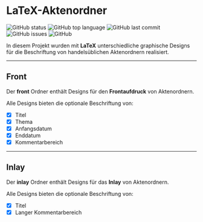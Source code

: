 # LaTeX-Aktenordner

![GitHub status](https://img.shields.io/badge/status-release-success) ![GitHub top language](https://img.shields.io/github/languages/top/jfklorenz/latex-aktenordner) ![GitHub last commit](https://img.shields.io/github/last-commit/jfklorenz/latex-aktenordner) ![GitHub issues](https://img.shields.io/github/issues-raw/jfklorenz/latex-aktenordner) ![GitHub](https://img.shields.io/github/license/jfklorenz/latex-aktenordner)

In diesem Projekt wurden mit **LaTeX** unterschiedliche graphische Designs für die Beschriftung von handelsüblichen Aktenordnern realisiert.

---

## Front
Der **front** Ordner enthält Designs für den **Frontaufdruck** von Aktenordnern.

Alle Designs bieten die optionale Beschriftung von:
- [x] Titel
- [x] Thema
- [x] Anfangsdatum
- [x] Enddatum
- [x] Kommentarbereich

---

## Inlay
Der **inlay** Ordner enthält Designs für das **Inlay** von Aktenordnern.

Alle Designs bieten die optionale Beschriftung von:
- [x] Titel
- [x] Langer Kommentarbereich